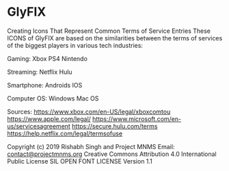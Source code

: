 # GlyFIX
Creating Icons That Represent Common Terms of Service Entries
These ICONS of GlyFIX are based on the similarities between the terms of services of the biggest players in various tech industries:

Gaming:
Xbox
PS4
Nintendo

Streaming:
Netflix
Hulu

Smartphone:
Androids
IOS

Computer OS:
Windows
Mac OS

Sources:
https://www.xbox.com/en-US/legal/xboxcomtou
https://www.apple.com/legal/
https://www.microsoft.com/en-us/servicesagreement
https://secure.hulu.com/terms
https://help.netflix.com/legal/termsofuse


Copyright (c) 2019 Rishabh Singh and Project MNMS Email: contact@projectmnms.org
Creative Commons Attribution 4.0 International Public License
SIL OPEN FONT LICENSE Version 1.1

